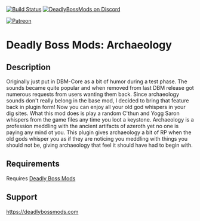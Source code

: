 [![Build Status](https://travis-ci.org/DeadlyBossMods/DBM-Archaeology.svg?branch=master)](https://travis-ci.org/DeadlyBossMods/DBM-Archaeology)
[![DeadlyBossMods on Discord](https://img.shields.io/badge/discord-DeadlyBossMods-738bd7.svg?style=flat)](https://discord.gg/DeadlyBossMods) 

[![Patreon](https://media.forgecdn.net/attachments/76/25/patreon-medium-button.png)](https://www.patreon.com/deadlybossmods)

Deadly Boss Mods: Archaeology
=============================

Description
-----------
Originally just put in DBM-Core as a bit of humor during a test phase. The sounds became quite popular and when removed from last DBM release got numerous requests from users wanting them back. Since archaeology sounds don't really belong in the base mod, I decided to bring that feature back in plugin form!
Now you can enjoy all your old god whispers in your dig sites. What this mod does is play a random C'thun and Yogg Saron whispers from the game files any time you loot a keystone. Archaeology is a profession meddling with the ancient artifacts of azeroth yet no one is paying any mind ot you. This plugin gives archaeology a bit of RP when the old gods whisper you as if they are noticing you meddling with things you should not be, giving archaeology that feel it should have had to begin with.

Requirements
------------
Requires [Deadly Boss Mods](https://curseforge.com/wow/addons/deadly-boss-mods)

Support
-------
https://deadlybossmods.com